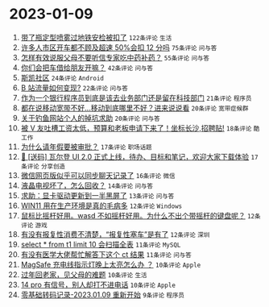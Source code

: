 # 2023-01-09

1. [带了瓶定型喷雾过地铁安检被扣了](https://www.v2ex.com/t/907496) `122条评论` `生活`
1. [许多人市区开车都不顾及超速 50%会扣 12 分吗](https://www.v2ex.com/t/907498) `75条评论` `问与答`
1. [怎样有效说服父母不要听信专家吃中药补药？](https://www.v2ex.com/t/907513) `55条评论` `问与答`
1. [你们会把车借给朋友开嘛？](https://www.v2ex.com/t/907574) `42条评论` `问与答`
1. [斯凯社区](https://www.v2ex.com/t/907526) `24条评论` `Android`
1. [B 站流量如何变现?](https://www.v2ex.com/t/907493) `22条评论` `问与答`
1. [作为一个银行程序员到底是该去业务部门还是留在科技部门](https://www.v2ex.com/t/907494) `21条评论` `程序员`
1. [都在说移动宽带不好...移动到底哪里不好？进来说说看](https://www.v2ex.com/t/907577) `20条评论` `宽带症候群`
1. [关于钓鱼网站个人的掉坑求助](https://www.v2ex.com/t/907490) `20条评论` `问与答`
1. [被 V 友吐槽工资太低，预算和老板申请下来了！坐标长沙,招聘贴!](https://www.v2ex.com/t/907536) `18条评论` `酷工作`
1. [为什么请年假要被审批？](https://www.v2ex.com/t/907571) `17条评论` `职场话题`
1. [🎁 [送码] 瓦尔登 UI 2.0 正式上线，待办、目标和笔记，欢迎大家下载体验](https://www.v2ex.com/t/907512) `17条评论` `分享创造`
1. [微信网页版似乎可以同步聊天记录了](https://www.v2ex.com/t/907489) `16条评论` `微信`
1. [液晶电视坏了，怎么回收？](https://www.v2ex.com/t/907522) `14条评论` `问与答`
1. [求助：显卡驱动更新到一半黑屏了](https://www.v2ex.com/t/907483) `13条评论` `问与答`
1. [WIN11 用在生产环境是真的毛病多](https://www.v2ex.com/t/907511) `12条评论` `Windows`
1. [鼠标比摇杆好用。wasd 不如摇杆好用。为什么不出个带摇杆的键盘呢？](https://www.v2ex.com/t/907495) `12条评论` `游戏`
1. [有没有报复性消费不清楚，“报复性塞车”是有了](https://www.v2ex.com/t/907480) `12条评论` `深圳`
1. [select * from t1 limit 10 会扫描全表](https://www.v2ex.com/t/907528) `11条评论` `MySQL`
1. [有没有医学大佬帮忙解答下这个 ct 结果](https://www.v2ex.com/t/907523) `11条评论` `问与答`
1. [MagSafe 充电线指示灯晚上太亮怎么办 ？](https://www.v2ex.com/t/907546) `10条评论` `Apple`
1. [过年回老家，见父母的难题](https://www.v2ex.com/t/907538) `10条评论` `生活`
1. [14 pro 有信号，别人却打不进电话](https://www.v2ex.com/t/907527) `10条评论` `Apple`
1. [零基础转码记录-2023.01.09 重新开始](https://www.v2ex.com/t/907584) `9条评论` `程序员`
